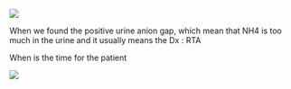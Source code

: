 ![](https://i.imgur.com/vba2M2F.png)

When we found the positive urine anion gap, which mean that NH4 is too much in the urine
and it usually means the Dx : RTA

When is the time for the patient 

![](https://i.imgur.com/QySfNfL.png)
